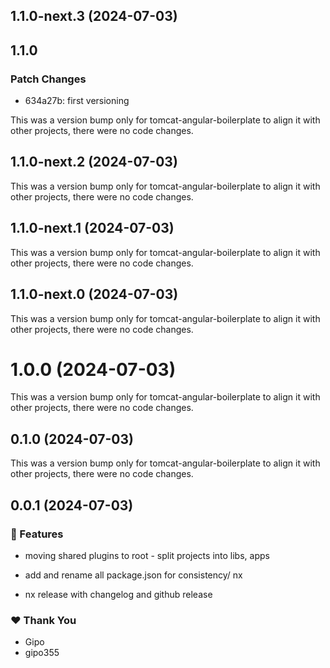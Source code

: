 ## 1.1.0-next.3 (2024-07-03)

## 1.1.0

### Patch Changes

- 634a27b: first versioning

This was a version bump only for tomcat-angular-boilerplate to align it with
other projects, there were no code changes.

## 1.1.0-next.2 (2024-07-03)

This was a version bump only for tomcat-angular-boilerplate to align it with
other projects, there were no code changes.

## 1.1.0-next.1 (2024-07-03)

This was a version bump only for tomcat-angular-boilerplate to align it with
other projects, there were no code changes.

## 1.1.0-next.0 (2024-07-03)

This was a version bump only for tomcat-angular-boilerplate to align it with
other projects, there were no code changes.

# 1.0.0 (2024-07-03)

This was a version bump only for tomcat-angular-boilerplate to align it with
other projects, there were no code changes.

## 0.1.0 (2024-07-03)

This was a version bump only for tomcat-angular-boilerplate to align it with
other projects, there were no code changes.

## 0.0.1 (2024-07-03)

### 🚀 Features

- moving shared plugins to root - split projects into libs, apps

- add and rename all package.json for consistency/ nx

- nx release with changelog and github release

### ❤️ Thank You

- Gipo
- gipo355
